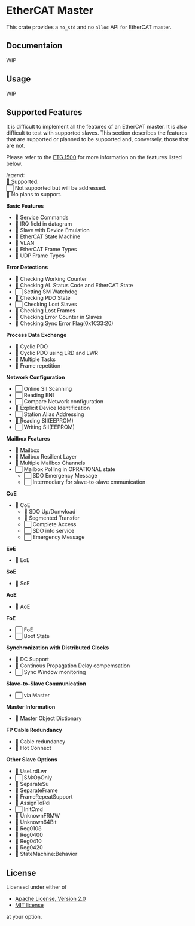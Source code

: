 # EtherCAT Master
This crate provides a `no_std` and no `alloc` API for EtherCAT master.

## Documentaion
WIP

## Usage
WIP

## Supported Features
It is difficult to implement all the features of an EtherCAT master. It is also difficult to test with supported slaves. This section describes the features that are supported or planned to be supported and, conversely, those that are not.

Please refer to the [ETG.1500](https://www.ethercat.org/download/documents/ETG1500_V1i0i2_D_R_MasterClasses.pdf) for more information on the features listed below.

*legend*:<br>
🔳  Supported.<br>
⬜  Not supported but will be addressed.<br>
🚫  No plans to support.<br>

**Basic Features**
- 🔳 Service Commands
- 🚫 IRQ field in datagram
- 🔳 Slave with Device Emulation
- 🔳 EtherCAT State Machine
- 🚫 VLAN
- 🔳 EtherCAT Frame Types
- 🚫 UDP Frame Types

**Error Detections**
- 🔳 Checking Working Counter
- 🔳 Checking AL Status Code and EtherCAT State
- ⬜ Setting SM Watchdog
- 🚫 Checking PDO State
- ⬜ Checking Lost Slaves
- 🔳 Checking Lost Frames
- 🔳 Checking Error Counter in Slaves
- 🚫 Checking Sync Error Flag(0x1C33:20)

**Process Data Exchenge**
- 🔳 Cyclic PDO
- 🚫 Cyclic PDO using LRD and LWR
- 🚫 Multiple Tasks
- 🚫 Frame repetition

**Network Configuration**
- ⬜ Online SII Scanning
- ⬜ Reading ENI
- ⬜ Compare Network configuration
- 🚫 Explicit Device Identification
- ⬜ Station Alias Addressing
- 🔳 Reading SII(EEPROM)
- ⬜ Writing SII(EEPROM)

**Mailbox Features**
- 🔳 Mailbox
- 🔳 Mailbox Resilient Layer
- 🚫 Multiple Mailbox Channels
- ⬜ Mailbox Polling in OPRATIONAL state
  - ⬜ SDO Emergency Message
  - ⬜ Intermediary for slave-to-slave cmmunication

**CoE**
- 🔳 CoE
  - 🔳 SDO Up/Donwload
  - 🚫 Segmented Transfer
  - ⬜ Complete Access
  - ⬜ SDO info service
  - ⬜ Emergency Message

**EoE**
- 🚫 EoE

**SoE**
- 🚫 SoE

**AoE**
- 🚫 AoE

**FoE**
- ⬜ FoE
- ⬜ Boot State

**Synchronization with Distributed Clocks**
- 🔳 DC Support
- 🔳 Continous Propagation Delay compemsation
- ⬜ Sync Window monitoring

**Slave-to-Slave Communication**
- ⬜ via Master

**Master Information**
- 🚫 Master Object Dictionary

**FP Cable Redundancy**
- 🚫 Cable redundancy
- 🚫 Hot Connect

**Other Slave Options**
- 🚫 UseLrdLwr
- ⬜ SM:OpOnly
- 🚫 SeparateSu
- 🚫 SeparateFrame
- 🚫 FrameRepeatSupport
- 🚫 AssignToPdi
- ⬜ InitCmd
- 🚫 UnknownFRMW
- 🚫 Unknown64Bit
- 🚫 Reg0108
- 🚫 Reg0400
- 🚫 Reg0410
- 🚫 Reg0420
- 🚫 StateMachine:Behavior

## License

Licensed under either of

 * [Apache License, Version 2.0](http://www.apache.org/licenses/LICENSE-2.0)
 * [MIT license](http://opensource.org/licenses/MIT)

at your option.